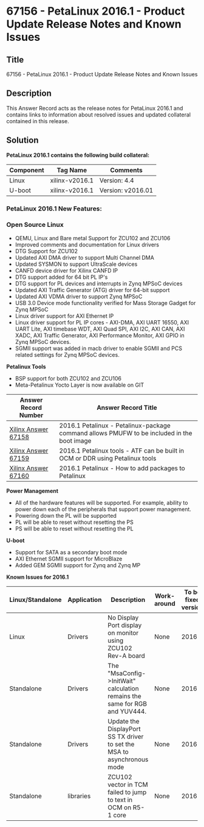 # 67156 - PetaLinux 2016.1 - Product Update Release Notes and Known Issues

## Title

67156 - PetaLinux 2016.1 - Product Update Release Notes and Known Issues

## Description

This Answer Record acts as the release notes for PetaLinux 2016.1 and contains links to information about resolved issues and updated collateral contained in this release.

## Solution

**PetaLinux 2016.1 contains the following build collateral:**

| Component | Tag Name       | Comments          |
| --------- | -------------- | ----------------- |
| Linux     | xilinx-v2016.1 | Version: 4.4      |
| U-boot    | xilinx-v2016.1 | Version: v2016.01 |

### PetaLinux 2016.1 New Features:

### Open Source Linux

-   QEMU, Linux and Bare metal Support for ZCU102 and ZCU106
-   Improved comments and documentation for Linux drivers
-   DTG Support for ZCU102
-   Updated AXI DMA driver to support Multi Channel DMA
-   Updated SYSMON to support UltraScale devices
-   CANFD device driver for Xilinx CANFD IP
-   DTG support added for 64 bit PL IP's
-   DTG support for PL devices and interrupts in Zynq MPSoC devices
-   Updated AXI Traffic Generator (ATG) driver for 64-bit support
-   Updated AXI VDMA driver to support Zynq MPSoC
-   USB 3.0 Device mode functionality verified for Mass Storage Gadget for Zynq MPSoC
-   Linux driver support for AXI Ethernet IP
-   Linux driver support for PL IP cores - AXI-DMA, AXI UART 16550, AXI UART Lite, AXI timebase WDT, AXI Quad SPI, AXI I2C, AXI CAN, AXI XADC, AXI Traffic Generator, AXI Performance Monitor, AXI GPIO in Zynq MPSoC devices.
-   SGMII support was added in macb driver to enable SGMII and PCS related settings for Zynq MPSoC devices.

**Petalinux Tools**

-   BSP support for both ZCU102 and ZCU106
-   Meta-Petalinux Yocto Layer is now available on GIT

| Answer Record Number                                         | Answer Record Title                                          |
| ------------------------------------------------------------ | ------------------------------------------------------------ |
| [Xilinx Answer 67158](https://adaptivesupport.amd.com/s/article/67158) | 2016.1 Petalinux - Petalinux-package command allows PMUFW to be included in the boot image |
| [Xilinx Answer 67159](https://adaptivesupport.amd.com/s/article/67159) | 2016.1 Petalinux tools - ATF can be built in OCM or DDR using Petalinux tools |
| [Xilinx Answer 67160](https://adaptivesupport.amd.com/s/article/67160) | 2016.1 Petalinux - How to add packages to Petalinux          |

**Power Management**

-   All of the hardware features will be supported. For example, ability to power down each of the peripherals that support power management.
-   Powering down the PL will be supported
-   PL will be able to reset without resetting the PS
-   PS will be able to reset without resetting the PL

**U-boot**

-   Support for SATA as a secondary boot mode
-   AXI Ethernet SGMII support for MicroBlaze
-   Added GEM SGMII support for Zynq and Zynq MP

**Known Issues for 2016.1**

| Linux/Standalone | Application | Description                                                  | Work-around | To be fixed version |
| ---------------- | ----------- | ------------------------------------------------------------ | ----------- | ------------------- |
| Linux            | Drivers     | No Display Port display on monitor using ZCU102 Rev-A board  | None        | 2016.2              |
| Standalone       | Drivers     | The "MsaConfig->InitWait" calculation remains the same for RGB and YUV444. | None        | 2016.2              |
| Standalone       | Drivers     | Update the DisplayPort SS TX driver to set the MSA to asynchronous mode | None        | 2016.2              |
| Standalone       | libraries   | ZCU102 vector in TCM failed to jump to text in OCM on R5-1 core | None        | 2016.2              |